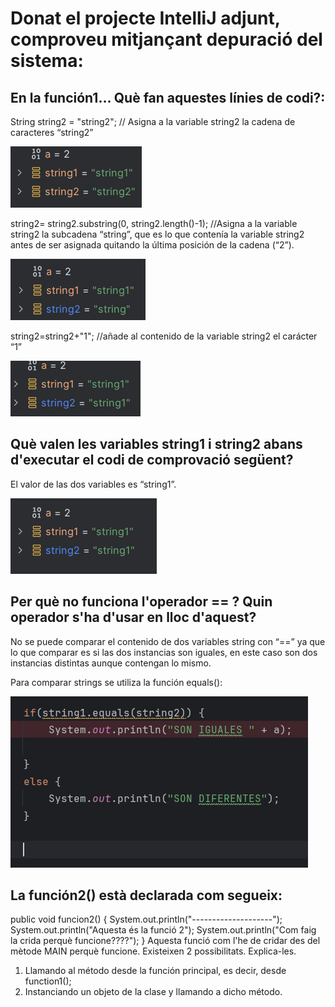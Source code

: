 # Donat el projecte IntelliJ adjunt, comproveu mitjançant depuració del sistema:

## En la función1… Què fan aquestes línies de codi?:

String string2 = "string2";  // Asigna a la variable string2 la cadena de caracteres “string2”

<img src="capturas/01.png" alt="01" />

string2= string2.substring(0, string2.length()-1); //Asigna a la variable string2 la subcadena “string”, que es lo que contenía la variable string2 antes de ser asignada quitando la última posición de la cadena (“2”).

<img src="capturas/02.png" alt="02" />

string2=string2+"1"; //añade al contenido de la variable string2 el carácter “1”
 
<img src="capturas/03.png" alt="03" />

## Què valen les variables string1 i string2 abans d'executar el codi de comprovació següent?
 
El valor de las dos variables es “string1”.

<img src="capturas/04.png" alt="04" />

## Per què no funciona l'operador == ? Quin operador s'ha d'usar en lloc d'aquest?
No se puede comparar el contenido de dos variables string con “==” ya que lo que comparar es si las dos instancias son iguales, en este caso son dos instancias distintas aunque contengan lo mismo.

Para comparar strings se utiliza la función equals():
 
<img src="capturas/05.png" alt="05" />

## La función2() està declarada com segueix:
public void funcion2() {
System.out.println("--------------------");
System.out.println("Aquesta és la funció 2");
System.out.println("Com faig la crida perquè funcione????");
}
Aquesta funció com l'he de cridar des del mètode MAIN perquè funcione. Existeixen 2 possibilitats. Explica-les.

1.	Llamando al método desde la función principal, es decir, desde function1();
2.	Instanciando un objeto de la clase y llamando a dicho método.
